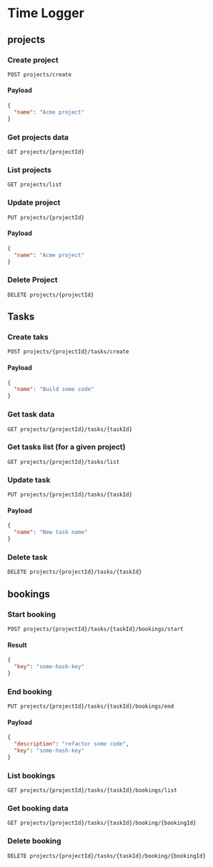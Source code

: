# Time Logger

## projects
### Create project
`POST projects/create`

#### Payload

```json
{
  "name": "Acme project"
}
```

### Get projects data
`GET projects/{projectId}`

### List projects
`GET projects/list`

### Update project
`PUT projects/{projectId}`

#### Payload

```json
{
  "name": "Acme project"
}
```

### Delete Project
`DELETE projects/{projectId}`

## Tasks
### Create taks
`POST projects/{projectId}/tasks/create`

#### Payload

```json
{
  "name": "Build some code"
}
```

### Get task data
`GET projects/{projectId}/tasks/{taskId}`

### Get tasks list (for a given project)
`GET projects/{projectId}/tasks/list`

### Update task
`PUT projects/{projectId}/tasks/{taskId}`

#### Payload

```json
{
  "name": "New task name"
}
```

### Delete task
`DELETE projects/{projectId}/tasks/{taskId}`

## bookings

### Start booking
`POST projects/{projectId}/tasks/{taskId}/bookings/start`

#### Result
```json
{
  "key": "some-hash-key"
}
```

### End booking
`PUT projects/{projectId}/tasks/{taskId}/bookings/end`

#### Payload

```json
{
  "description": "refactor some code",
  "key": "some-hash-key"
}
```

### List bookings
`GET projects/{projectId}/tasks/{taskId}/bookings/list`

### Get booking data
`GET projects/{projectId}/tasks/{taskId}/booking/{bookingId}`

### Delete booking
`DELETE projects/{projectId}/tasks/{taskId}/booking/{bookingId}`

